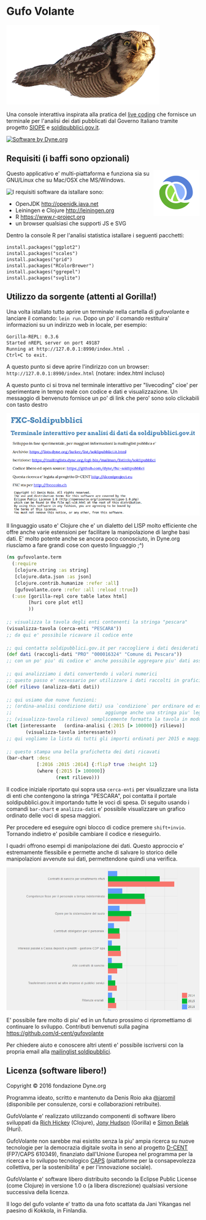 # Gufo Volante

![Il logo di questo software e' un gufo volante](doc/gufo-volante-kokkola.png)

Una console interattiva inspirata alla pratica del [live coding](https://en.wikipedia.org/wiki/Live_coding) che fornisce un terminale per l'analisi dei dati pubblicati dal Governo Italiano tramite progetto [SIOPE](https://www.siope.it) e [soldipubblici.gov.it](http://soldipubblici.gov.it).

[![Software by Dyne.org](https://www.dyne.org/wp-content/uploads/2015/12/software_by_dyne.png)](http://www.dyne.org)

## Requisiti (i baffi sono opzionali)

<img align="right" src="doc/Clojure-Logo.png">

Questo applicativo e' multi-piattaforma e funziona sia su GNU/Linux che su Mac/OSX che MS/Windows.

<img align="left" src="http://leiningen.org/img/leiningen.jpg">

I requisiti software da istallare sono:

 - OpenJDK http://openjdk.java.net
 - Leiningen e Clojure http://leiningen.org
 - R https://www.r-project.org
 - un browser qualsiasi che supporti JS e SVG
 
Dentro la console R per l'analisi statistica istallare i seguenti pacchetti:

```
install.packages("ggplot2")
install.packages("scales")
install.packages("grid")
install.packages("RColorBrewer")
install.packages("ggrepel")
install.packages("svglite")
```

## Utilizzo da sorgente (attenti al Gorilla!)

Una volta istallato tutto aprire un terminale nella cartella di
gufovolante e lanciare il comando: `lein run`. Dopo un po'
il comando restituira' informazioni su un indirizzo web in
locale, per esempio:

```
Gorilla-REPL: 0.3.6
Started nREPL server on port 49187
Running at http://127.0.0.1:8990/index.html .
Ctrl+C to exit.
```

A questo punto si deve aprire l'indirizzo con un browser:
`http://127.0.0.1:8990/index.html` (notare: index.html incluso)

A questo punto ci si trova nel terminale interattivo per "livecoding"
cioe' per sperimentare in tempo reale con codice e dati e
visualizzazione. Un messaggio di benvenuto fornisce un po' di link che
pero' sono solo clickabili con tasto destro

![](doc/fxc-welcome.png)

Il linguaggio usato e' Clojure che e' un dialetto del
LISP molto efficiente che offre anche varie estensioni per facilitare
la manipolazione di larghe basi dati. E' molto potente anche se ancora
poco conosciuto, in Dyne.org riusciamo a fare grandi cose con questo
linguaggio ;^)

```clojure
(ns gufovolante.term
  (:require
   [clojure.string :as string]
   [clojure.data.json :as json]
   [clojure.contrib.humanize :refer :all]
   [gufovolante.core :refer :all :reload :true])
  (:use [gorilla-repl core table latex html]
        [huri core plot etl]
        ))

;; visualizza la tavola degli enti contenenti la stringa "pescara"
(visualizza-tavola (cerca-enti "PESCARA"))
;; da qui e' possibile ricavare il codice ente

;; qui contatta soldipubblici.gov.it per raccogliere i dati desiderati
(def dati (raccogli-dati "PRO" "000016324" "Comune di Pescara"))
;; con un po' piu' di codice e' anche possibile aggregare piu' dati assieme

;; qui analizziamo i dati convertendo i valori numerici
;; questo passo e' necessario per utilizzare i dati raccolti in grafici e quant'altro
(def rilievo (analizza-dati dati))

;; qui usiamo due nuove funzioni:
;; (ordina-analisi condizione dati) usa `condizione` per ordinare ed escludere in base ad un campo
;;                                  aggiunge anche una stringa piu' leggibile agli importi
;; (visualizza-tavola rilievo) semplicemente formatta la tavola in modo da renderla piu' leggibile
(let [interessante   (ordina-analisi {:2015 [> 100000]} rilievo)]
       (visualizza-tavola interessante))
;; qui vogliamo la lista di tutti gli importi ordinati per 2015 e maggiori di 100k

;; questo stampa una bella grafichetta dei dati ricavati
(bar-chart :desc
           [:2016 :2015 :2014] {:flip? true :height 12}
           (where {:2015 [> 100000]}
                  (rest rilievo)))
```

Il codice iniziale riportato qui sopra usa `cerca-enti` per visualizzare una lista di enti che contengono la stringa "PESCARA", poi contatta il
portale soldipubblici.gov.it importando tutte le voci di spesa.
Di seguito usando i comandi `bar-chart` e `analizza-dati` e' possibile visualizzare un grafico ordinato delle voci di spesa maggiori.

Per procedere ed eseguire ogni blocco di codice premere
`shift+invio`. Tornando indietro e' posibile cambiare il codice e
rieseguirlo.

I quadri offrono esempi di manipolazione dei dati. Questo approccio e' estremamente flessibile e permette anche di salvare lo storico delle manipolazioni avvenute sui dati, permettendone quindi una verifica.

![](doc/fxc-grafico.png)

E' possibile fare molto di piu' ed in un futuro prossimo ci
ripromettiamo di continuare lo sviluppo. Contributi benvenuti
sulla pagina https://github.com/d-cent/gufovolante

Per chiedere aiuto e conoscere altri utenti e' possibile iscriversi con la propria email alla [mailinglist soldipubblici](https://mailinglists.dyne.org/cgi-bin/mailman/listinfo/soldipubblici).

## Licenza (software libero!)

Copyright © 2016 fondazione Dyne.org

Programma ideato, scritto e mantenuto da Denis Roio aka [@jaromil](https://twitter.com/jaromil) (disponibile per consulenze, corsi e collaborazioni retribuite).

GufoVolante e' realizzato utilizzando componenti di software libero sviluppati da [Rich Hickey](https://twitter.com/richhickey) (Clojure), [Jony Hudson](http://j-star.org) (Gorilla) e [Simon Belak](https://twitter.com/sbelak) (Huri).

GufoVolante non sarebbe mai esistito senza la piu' ampia ricerca su nuove tecnologie per la democrazia digitale svolta in seno al progetto [D-CENT](http://dcentproject.eu) (FP7/CAPS 610349), finanziato dall'Unione Europea nel programma per la ricerca e lo sviluppo tecnologico [CAPS](https://ec.europa.eu/programmes/horizon2020/en/h2020-section/collective-awareness-platforms-sustainability-and-social-innovation-caps) (piattaforme per la consapevolezza collettiva, per la sostenibilita' e per l'innovazione sociale).

GufoVolante e' software libero distribuito secondo la Eclipse Public License (come Clojure) in versione 1.0 o (a libera discrezione) qualsiasi versione successiva della licenza.

Il logo del gufo volante e' tratto da una foto scattata da Jani Yikangas nel paesino di Kokkola, in Finlandia.

